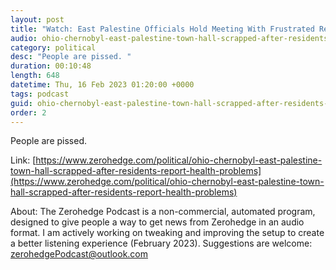 ```yaml
---
layout: post
title: "Watch: East Palestine Officials Hold Meeting With Frustrated Residents "
audio: ohio-chernobyl-east-palestine-town-hall-scrapped-after-residents-report-health-problems-1
category: political
desc: "People are pissed. "
duration: 00:10:48
length: 648
datetime: Thu, 16 Feb 2023 01:20:00 +0000
tags: podcast
guid: ohio-chernobyl-east-palestine-town-hall-scrapped-after-residents-report-health-problems-0
order: 2
---
```

People are pissed. 

Link: [https://www.zerohedge.com/political/ohio-chernobyl-east-palestine-town-hall-scrapped-after-residents-report-health-problems](https://www.zerohedge.com/political/ohio-chernobyl-east-palestine-town-hall-scrapped-after-residents-report-health-problems)

About: The Zerohedge Podcast is a non-commercial, automated program, designed to give people a way to get news from Zerohedge in an audio format.  I am actively working on tweaking and improving the setup to create a better listening experience (February 2023).  Suggestions are welcome: [zerohedgePodcast@outlook.com](mailto:zerohedgePodcast@outlook.com)